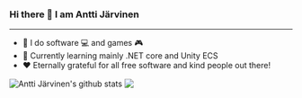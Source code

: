 ### Hi there 👋 I am Antti Järvinen
---



- 🔭 I do software :computer: and games :video_game:
- 🌱 Currently learning mainly .NET core and Unity ECS
- :heart: Eternally grateful for all free software and kind people out there!

<img align="center" alt="Antti Järvinen's github stats" src="https://github-readme-stats-jet-eight.vercel.app/api?username=antja0&count_private=true&show_icons=true" />
<img align="center" src="https://github-readme-stats-jet-eight.vercel.app/api/top-langs/?username=antja0" />

<!--
**antja0/antja0** is a ✨ _special_ ✨ repository because its `README.md` (this file) appears on your GitHub profile.

Here are some ideas to get you started:

- 🔭 I’m currently working on ...
- 🌱 I’m currently learning ...
- 👯 I’m looking to collaborate on ...
- 🤔 I’m looking for help with ...
- 💬 Ask me about ...
- 📫 How to reach me: ...
- 😄 Pronouns: ...
- ⚡ Fun fact: ...
-->
